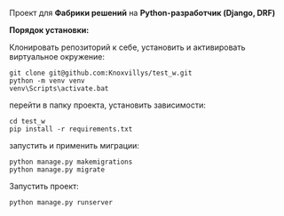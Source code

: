 Проект для **Фабрики решений** на **Python-разработчик (Django, DRF)**

**Порядок установки:**

Клонировать репозиторий к себе, установить и активировать виртуальное окружение:

    git clone git@github.com:Knoxvillys/test_w.git
    python -m venv venv
    venv\Scripts\activate.bat 
    
перейти в папку проекта, установить зависимости:

    cd test_w
    pip install -r requirements.txt
    
запустить и применить миграции:

    python manage.py makemigrations
    python manage.py migrate
    
Запустить проект:

    python manage.py runserver
   
